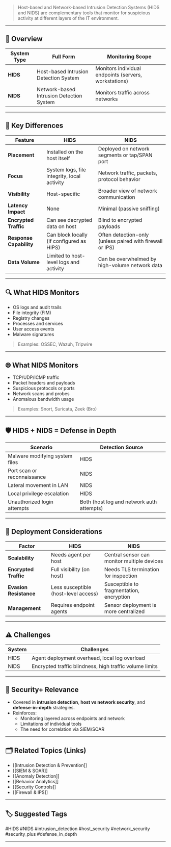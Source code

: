 > Host-based and Network-based Intrusion Detection Systems (HIDS and NIDS) are complementary tools that monitor for suspicious activity at different layers of the IT environment.

---

## 📌 Overview

| System Type | Full Form                          | Monitoring Scope                       |
|-------------|------------------------------------|----------------------------------------|
| **HIDS**    | Host-based Intrusion Detection System | Monitors individual endpoints (servers, workstations) |
| **NIDS**    | Network-based Intrusion Detection System | Monitors traffic across networks      |

---

## 🧠 Key Differences

| Feature                  | HIDS                                        | NIDS                                           |
|--------------------------|---------------------------------------------|------------------------------------------------|
| **Placement**             | Installed on the host itself                | Deployed on network segments or tap/SPAN port  |
| **Focus**                 | System logs, file integrity, local activity | Network traffic, packets, protocol behavior    |
| **Visibility**            | Host-specific                               | Broader view of network communication          |
| **Latency Impact**        | None                                        | Minimal (passive sniffing)                     |
| **Encrypted Traffic**     | Can see decrypted data on host              | Blind to encrypted payloads                    |
| **Response Capability**   | Can block locally (if configured as HIPS)   | Often detection-only (unless paired with firewall or IPS) |
| **Data Volume**           | Limited to host-level logs and activity     | Can be overwhelmed by high-volume network data |

---

## 🔍 What HIDS Monitors

- OS logs and audit trails
- File integrity (FIM)
- Registry changes
- Processes and services
- User access events
- Malware signatures

> Examples: OSSEC, Wazuh, Tripwire

---

## 🌐 What NIDS Monitors

- TCP/UDP/ICMP traffic
- Packet headers and payloads
- Suspicious protocols or ports
- Network scans and probes
- Anomalous bandwidth usage

> Examples: Snort, Suricata, Zeek (Bro)

---

## 🛡 HIDS + NIDS = Defense in Depth

| Scenario                        | Detection Source                |
|---------------------------------|---------------------------------|
| Malware modifying system files  | HIDS                            |
| Port scan or reconnaissance     | NIDS                            |
| Lateral movement in LAN         | NIDS                            |
| Local privilege escalation      | HIDS                            |
| Unauthorized login attempts     | Both (host log and network auth attempts) |

---

## 🧰 Deployment Considerations

| Factor              | HIDS                          | NIDS                             |
|---------------------|-------------------------------|----------------------------------|
| **Scalability**      | Needs agent per host          | Central sensor can monitor multiple devices |
| **Encrypted Traffic**| Full visibility (on host)     | Needs TLS termination for inspection         |
| **Evasion Resistance** | Less susceptible (host-level access) | Susceptible to fragmentation, encryption     |
| **Management**       | Requires endpoint agents      | Sensor deployment is more centralized        |

---

## ⚠️ Challenges

| System | Challenges                                              |
|--------|----------------------------------------------------------|
| HIDS   | Agent deployment overhead, local log overload            |
| NIDS   | Encrypted traffic blindness, high traffic volume limits  |

---

## 🧠 Security+ Relevance

- Covered in **intrusion detection**, **host vs network security**, and **defense-in-depth** strategies.
- Reinforces:
  - Monitoring layered across endpoints and network
  - Limitations of individual tools
  - The need for correlation via SIEM/SOAR

---

## 🗂 Related Topics (Links)

- [[Intrusion Detection & Prevention]]
- [[SIEM & SOAR]]
- [[Anomaly Detection]]
- [[Behavior Analytics]]
- [[Security Controls]]
- [[Firewall & IPS]]

---

## 🏷 Suggested Tags

#HIDS #NIDS #intrusion_detection #host_security #network_security #security_plus #defense_in_depth

---
